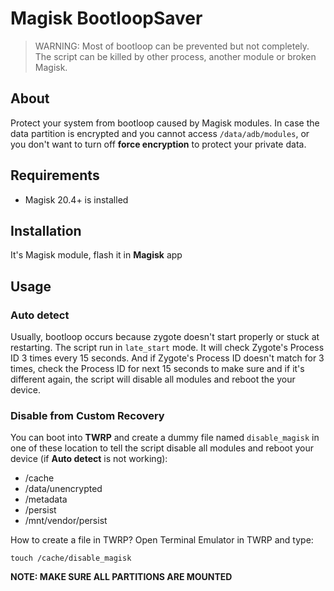 # Magisk BootloopSaver

> WARNING: Most of bootloop can be prevented but not completely. The script can be killed by other process, another module or broken Magisk. 

## About
Protect your system from bootloop caused by Magisk modules. In case the data partition is encrypted and you cannot access `/data/adb/modules`, or you don't want to turn off **force encryption** to protect your private data.

## Requirements
- Magisk 20.4+ is installed

## Installation
It's Magisk module, flash it in **Magisk** app

## Usage

### Auto detect
Usually, bootloop occurs because zygote doesn't start properly or stuck at restarting. The script run in `late_start` mode. It will check Zygote's Process ID 3 times every 15 seconds.  And if Zygote's Process ID doesn't match for 3 times, check the Process ID for next 15 seconds to make sure and if it's different again, the script will disable all modules and reboot the your device.

### Disable from Custom Recovery


You can boot into **TWRP** and create a dummy file named `disable_magisk` in one of these location to tell the script disable all modules and reboot your device (if **Auto detect** is not working):
- /cache
- /data/unencrypted
- /metadata
- /persist
- /mnt/vendor/persist

How to create a file in TWRP? Open Terminal Emulator in TWRP and type:

```
touch /cache/disable_magisk
```

**NOTE: MAKE SURE ALL PARTITIONS ARE MOUNTED**
